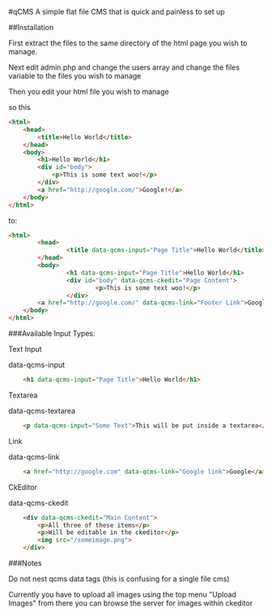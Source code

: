 #qCMS
A simple flat file CMS that is quick and painless to set up

##Installation

First extract the files to the same directory of the html page you wish to manage. 

Next edit admin.php and change the users array and change the files variable to the files you wish to manage

Then you edit your html file you wish to manage

so this 
```html
<html>
	<head>
		<title>Hello World</title>
	</head>
	<body>
		<h1>Hello World</h1>
		<div id="body">
			<p>This is some text woo!</p>
		</div>
		<a href="http://google.com/">Google!</a>	
	</body>
</html>
```
to:
```html
<html>
        <head>
                <title data-qcms-input="Page Title">Hello World</title>
        </head>
        <body>
                <h1 data-qcms-input="Page Title">Hello World</h1>
                <div id="body" data-qcms-ckedit="Page Content">
                        <p>This is some text woo!</p>
                </div>
		<a href="http://google.com/" data-qcms-link="Footer Link">Google!</a>
	</body>
</html>
```

###Available Input Types:

Text Input

data-qcms-input
```html
	<h1 data-qcms-input="Page Title">Hello World</h1>
```
Textarea

data-qcms-textarea
```html
	<p data-qcms-input="Some Text">This will be put inside a textarea</p>
```

Link

data-qcms-link
```html
	<a href="http://google.com" data-qcms-link="Google link">Google</a>
```

CkEditor

data-qcms-ckedit
```html
	<div data-qcms-ckedit="Main Content">
		<p>All three of these items</p>
		<p>Will be editable in the ckeditor</p>
		<img src="/someimage.png">
	</div>
```


###Notes

Do not nest qcms data tags (this is confusing for a single file cms)

Currently you have to upload all images using the top menu "Upload Images" from there you can browse the server for images within ckeditor


